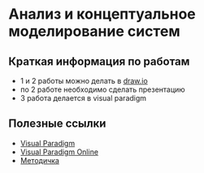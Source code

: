 # Анализ и концептуальное моделирование систем
## Краткая информация по работам
- 1 и 2 работы можно делать в [draw.io](https://app.diagrams.net/)
- по 2 работе необходимо сделать презентацию
- 3 работа делается в visual paradigm

## Полезные ссылки
- [Visual Paradigm](https://www.visual-paradigm.com/download/)
- [Visual Paradigm Online](https://online.visual-paradigm.com/)
- [Методичка](Практикум_АКМС.pdf)
